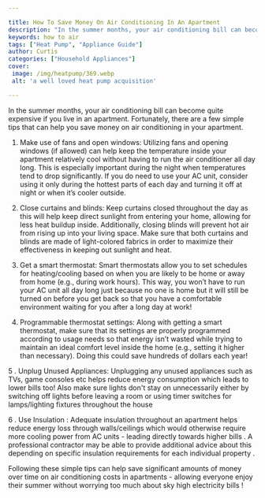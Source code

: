 ```yaml
---

title: How To Save Money On Air Conditioning In An Apartment
description: "In the summer months, your air conditioning bill can become quite expensive if you live in an apartment. Fortunately, there are a ...lets find out"
keywords: how to air
tags: ["Heat Pump", "Appliance Guide"]
author: Curtis
categories: ["Household Appliances"]
cover: 
 image: /img/heatpump/369.webp
 alt: 'a well loved heat pump acquisition'

---
```


In the summer months, your air conditioning bill can become quite expensive if you live in an apartment. Fortunately, there are a few simple tips that can help you save money on air conditioning in your apartment.

1. Make use of fans and open windows: Utilizing fans and opening windows (if allowed) can help keep the temperature inside your apartment relatively cool without having to run the air conditioner all day long. This is especially important during the night when temperatures tend to drop significantly. If you do need to use your AC unit, consider using it only during the hottest parts of each day and turning it off at night or when it’s cooler outside.

2. Close curtains and blinds: Keep curtains closed throughout the day as this will help keep direct sunlight from entering your home, allowing for less heat buildup inside. Additionally, closing blinds will prevent hot air from rising up into your living space. Make sure that both curtains and blinds are made of light-colored fabrics in order to maximize their effectiveness in keeping out sunlight and heat.

3. Get a smart thermostat: Smart thermostats allow you to set schedules for heating/cooling based on when you are likely to be home or away from home (e.g., during work hours). This way, you won’t have to run your AC unit all day long just because no one is home but it will still be turned on before you get back so that you have a comfortable environment waiting for you after a long day at work!

4. Programmable thermostat settings: Along with getting a smart thermostat, make sure that its settings are properly programmed according to usage needs so that energy isn’t wasted while trying to maintain an ideal comfort level inside the home (e.g., setting it higher than necessary). Doing this could save hundreds of dollars each year! 

 5 . Unplug Unused Appliances: Unplugging any unused appliances such as TVs, game consoles etc helps reduce energy consumption which leads to lower bills too! Also make sure lights don't stay on unnecessarily either by switching off lights before leaving a room or using timer switches for lamps/lighting fixtures throughout the house 

 6 . Use Insulation : Adequate insulation throughout an apartment helps reduce energy loss through walls/ceilings which would otherwise require more cooling power from AC units - leading directly towards higher bills . A professional contractor may be able to provide additional advice about this depending on specific insulation requirements for each individual property . 

Following these simple tips can help save significant amounts of money over time on air conditioning costs in apartments - allowing everyone enjoy their summer without worrying too much about sky high electricity bills !
